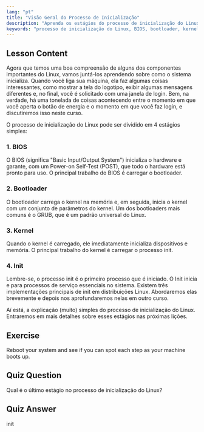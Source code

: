 ```yaml
---
lang: "pt"
title: "Visão Geral do Processo de Inicialização"
description: "Aprenda os estágios do processo de inicialização do Linux: BIOS, bootloader, kernel e init. Entenda como o Linux inicia desde o ligar até o login. Guia essencial para iniciantes em Linux."
keywords: "processo de inicialização do Linux, BIOS, bootloader, kernel, init, tutorial de Linux, guia de Linux, iniciante"
---
```


## Lesson Content

Agora que temos uma boa compreensão de alguns dos componentes importantes do Linux, vamos juntá-los aprendendo sobre como o sistema inicializa. Quando você liga sua máquina, ela faz algumas coisas interessantes, como mostrar a tela do logotipo, exibir algumas mensagens diferentes e, no final, você é solicitado com uma janela de login. Bem, na verdade, há uma tonelada de coisas acontecendo entre o momento em que você aperta o botão de energia e o momento em que você faz login, e discutiremos isso neste curso.

O processo de inicialização do Linux pode ser dividido em 4 estágios simples:

### 1. BIOS

O BIOS (significa "Basic Input/Output System") inicializa o hardware e garante, com um Power-on Self-Test (POST), que todo o hardware está pronto para uso. O principal trabalho do BIOS é carregar o bootloader.

### 2. Bootloader

O bootloader carrega o kernel na memória e, em seguida, inicia o kernel com um conjunto de parâmetros do kernel. Um dos bootloaders mais comuns é o GRUB, que é um padrão universal do Linux.

### 3. Kernel

Quando o kernel é carregado, ele imediatamente inicializa dispositivos e memória. O principal trabalho do kernel é carregar o processo init.

### 4. Init

Lembre-se, o processo init é o primeiro processo que é iniciado. O Init inicia e para processos de serviço essenciais no sistema. Existem três implementações principais de init em distribuições Linux. Abordaremos elas brevemente e depois nos aprofundaremos nelas em outro curso.

Aí está, a explicação (muito) simples do processo de inicialização do Linux. Entraremos em mais detalhes sobre esses estágios nas próximas lições.

## Exercise

Reboot your system and see if you can spot each step as your machine boots up.

## Quiz Question

Qual é o último estágio no processo de inicialização do Linux?

## Quiz Answer

init
